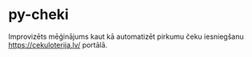 # py-cheki
Improvizēts mēģinājums kaut kā automatizēt pirkumu čeku iesniegšanu https://cekuloterija.lv/ portālā.